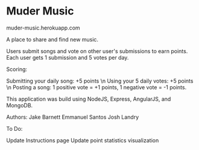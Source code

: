 # Muder Music

muder-music.herokuapp.com

A place to share and find new music.

Users submit songs and vote on other user's submissions to earn points. Each user gets 1 submission and 5 votes per day.

Scoring:

Submitting your daily song: +5 points \n
Using your 5 daily votes: +5 points \n
Posting a song:  1 positive vote = +1 points, 1 negative vote = -1 points.

This application was build using NodeJS, Express, AngularJS, and MongoDB.

Authors:
Jake Barnett
Emmanuel Santos
Josh Landry

To Do:

Update Instructions page
Update point statistics visualization
